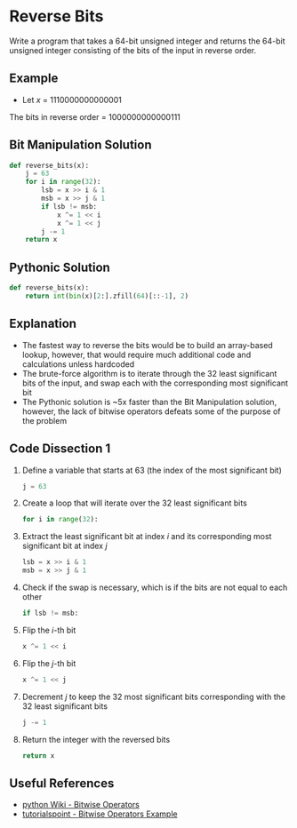 # Reverse Bits
Write a program that takes a 64-bit unsigned integer and returns the 64-bit unsigned integer consisting of the bits of the input in reverse order.  
  
## Example
* Let _x_ = 1110000000000001  
  
The bits in reverse order = 1000000000000111  
  
## Bit Manipulation Solution
```python
def reverse_bits(x):
    j = 63
    for i in range(32):
        lsb = x >> i & 1
        msb = x >> j & 1
        if lsb != msb:
            x ^= 1 << i
            x ^= 1 << j
        j -= 1
    return x
```
  
## Pythonic Solution
```python
def reverse_bits(x):
    return int(bin(x)[2:].zfill(64)[::-1], 2)
```
  
## Explanation
* The fastest way to reverse the bits would be to build an array-based lookup, however, that would require much additional code and calculations unless hardcoded  
* The brute-force algorithm is to iterate through the 32 least significant bits of the input, and swap each with the corresponding most significant bit  
* The Pythonic solution is ~5x faster than the Bit Manipulation solution, however, the lack of bitwise operators defeats some of the purpose of the problem  
  
## Code Dissection 1
1. Define a variable that starts at 63 (the index of the most significant bit)  
    ```python
    j = 63
    ```
2. Create a loop that will iterate over the 32 least significant bits  
    ```python
    for i in range(32):
    ```
3. Extract the least significant bit at index _i_ and its corresponding most significant bit at index _j_  
    ```python
    lsb = x >> i & 1
    msb = x >> j & 1
    ```
4. Check if the swap is necessary, which is if the bits are not equal to each other  
    ```python
    if lsb != msb:
    ```
5. Flip the _i_-th bit  
    ```python
    x ^= 1 << i
    ```
6. Flip the _j_-th bit  
    ```python
    x ^= 1 << j
    ```
7. Decrement _j_ to keep the 32 most significant bits corresponding with the 32 least significant bits  
    ```python
    j -= 1
    ```
8. Return the integer with the reversed bits  
    ```python
    return x
    ```
  
## Useful References
* [python Wiki - Bitwise Operators](https://wiki.python.org/moin/BitwiseOperators)  
* [tutorialspoint - Bitwise Operators Example](https://www.tutorialspoint.com/python/bitwise_operators_example.htm)